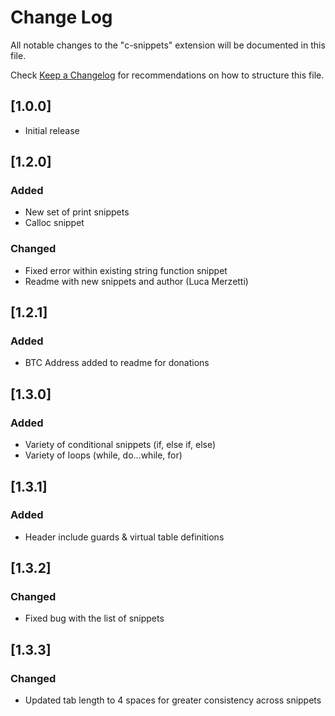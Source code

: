 # Change Log

All notable changes to the "c-snippets" extension will be documented in this file.

Check [Keep a Changelog](http://keepachangelog.com/) for recommendations on how to structure this file.

## [1.0.0]
- Initial release

## [1.2.0]
### Added
- New set of print snippets
- Calloc snippet

### Changed
- Fixed error within existing string function snippet
- Readme with new snippets and author (Luca Merzetti)

## [1.2.1]

### Added
- BTC Address added to readme for donations

## [1.3.0]

### Added
- Variety of conditional snippets (if, else if, else) 
- Variety of loops (while, do...while, for)

## [1.3.1]
### Added
- Header include guards & virtual table definitions

## [1.3.2]
### Changed
- Fixed bug with the list of snippets


## [1.3.3]
### Changed
- Updated tab length to 4 spaces for greater consistency across snippets